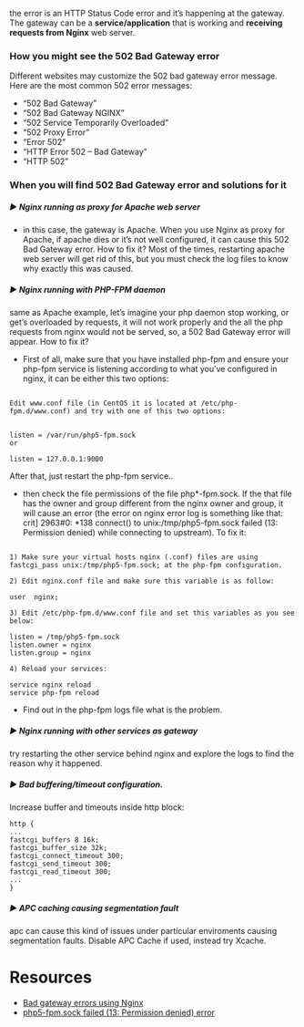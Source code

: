 

the error is an HTTP Status Code error and it’s happening at the gateway. The gateway can be a **service/application** that is working and **receiving requests from Nginx** web server.

### How you might see the 502 Bad Gateway error

Different websites may customize the 502 bad gateway error message. Here are the most common 502 error messages:

* “502 Bad Gateway”
* “502 Bad Gateway NGINX”
* “502 Service Temporarily Overloaded”
* “502 Proxy Error”
* “Error 502”
* “HTTP Error 502 – Bad Gateway”
* “HTTP 502”


### When you will find 502 Bad Gateway error and solutions for it

##### :arrow_forward: Nginx running as proxy for Apache web server 

- in this case, the gateway is Apache. When you use Nginx as proxy for Apache, if apache dies or it’s not well configured, it can cause this 502 Bad Gateway error. How to fix it? Most of the times, restarting apache web server will get rid of this, but you must check the log files to know why exactly this was caused.

#####  :arrow_forward: Nginx running with PHP-FPM daemon 

same as Apache example, let’s imagine your php daemon stop working, or get’s overloaded by requests, it will not work properly and the all the php requests from nginx would not be served, so, a 502 Bad Gateway error will appear. How to fix it? 

- First of all, make sure that you have installed php-fpm and ensure your php-fpm service is listening according to what you’ve configured in nginx, it can be either this two options:

```

Edit www.conf file (in CentOS it is located at /etc/php-fpm.d/www.conf) and try with one of this two options:


listen = /var/run/php5-fpm.sock
or

listen = 127.0.0.1:9000
```

After that, just restart the php-fpm service.. 

- then check the file permissions of the file php*-fpm.sock. If the that file has the owner and group different from the nginx owner and group, it will cause an error (the error on nginx error log is something like that: crit] 2963#0: *138 connect() to unix:/tmp/php5-fpm.sock failed (13: Permission denied) while connecting to upstream). To fix it:

```

1) Make sure your virtual hosts nginx (.conf) files are using fastcgi_pass unix:/tmp/php5-fpm.sock; at the php-fpm configuration.

2) Edit nginx.conf file and make sure this variable is as follow:

user  nginx;

3) Edit /etc/php-fpm.d/www.conf file and set this variables as you see below:

listen = /tmp/php5-fpm.sock
listen.owner = nginx
listen.group = nginx

4) Reload your services:

service nginx reload
service php-fpm reload
```

- Find out in the php-fpm logs file what is the problem.

##### :arrow_forward: Nginx running with other services as gateway 

try restarting the other service behind nginx and explore the logs to find the reason why it happened.

##### :arrow_forward: Bad buffering/timeout configuration.


Increase buffer and timeouts inside http block:

```
http {
...
fastcgi_buffers 8 16k;
fastcgi_buffer_size 32k;
fastcgi_connect_timeout 300;
fastcgi_send_timeout 300;
fastcgi_read_timeout 300;
...
}
```

##### :arrow_forward: APC caching causing segmentation fault

apc can cause this kind of issues under particular enviroments causing segmentation faults. Disable APC Cache if used, instead try Xcache.


# Resources

* [Bad gateway errors using Nginx](https://www.scalescale.com/tips/nginx/502-bad-gateway-error-using-nginx/)
* [php5-fpm.sock failed (13: Permission denied) error](https://www.scalescale.com/tips/nginx/php5-fpm-sock-failed-13-permission-denied-error/)




